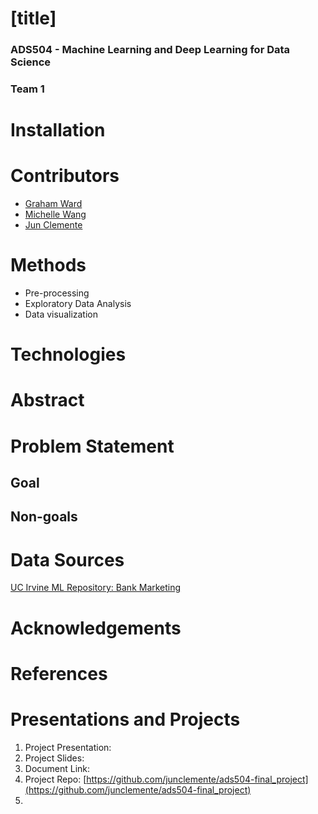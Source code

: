 # [title]

### ADS504 - Machine Learning and Deep Learning for Data Science

### Team 1

# Installation

# Contributors

- [Graham Ward](https://github.com/gw-00)
- [Michelle Wang](https://github.com/xuany823)
- [Jun Clemente](https://github.com/junclemente)

# Methods

- Pre-processing
- Exploratory Data Analysis
- Data visualization

# Technologies

# Abstract

# Problem Statement

## Goal

## Non-goals

# Data Sources

[UC Irvine ML Repository: Bank Marketing](https://archive.ics.uci.edu/dataset/222/bank+marketing)

# Acknowledgements

# References

# Presentations and Projects

1.  Project Presentation:
2.  Project Slides:
3.  Document Link:
4.  Project Repo: [https://github.com/junclemente/ads504-final_project](https://github.com/junclemente/ads504-final_project)
5.
